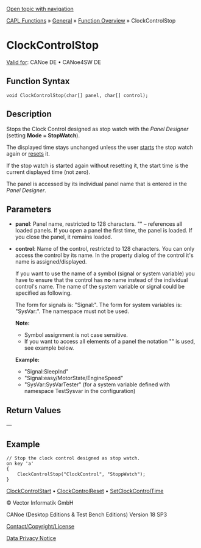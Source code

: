 [Open topic with navigation](../../../../../CANoeDEFamily.htm#Topics/CAPLFunctions/Other/Functions/CAPLfunctionClockControlStop.md)

[CAPL Functions](../../CAPLfunctions.md) » [General](../CAPLGeneralStartPage.md) » [Function Overview](../CAPLfunctionsGeneralOverview.md) » ClockControlStop

# ClockControlStop

[Valid for](../../../Shared/FeatureAvailability.md): CANoe DE • CANoe4SW DE

## Function Syntax

```plaintext
void ClockControlStop(char[] panel, char[] control);
```

## Description

Stops the Clock Control designed as stop watch with the *Panel Designer* (setting **Mode = StopWatch**).

The displayed time stays unchanged unless the user [starts](CAPLfunctionClockControlStart.md) the stop watch again or [resets](CAPLfunctionClockControlReset.md) it.

If the stop watch is started again without resetting it, the start time is the current displayed time (not zero).

The panel is accessed by its individual panel name that is entered in the *Panel Designer*.

## Parameters

- **panel**: Panel name, restricted to 128 characters. "" – references all loaded panels. If you open a panel the first time, the panel is loaded. If you close the panel, it remains loaded.
- **control**: Name of the control, restricted to 128 characters. You can only access the control by its name. In the property dialog of the control it's name is assigned/displayed.

  If you want to use the name of a symbol (signal or system variable) you have to ensure that the control has **no** name instead of the individual control's name. The name of the system variable or signal could be specified as following.

  The form for signals is: "Signal:<signal name>". The form for system variables is: "SysVar:<name of system variable>". The namespace must not be used.

  **Note:**
  - Symbol assignment is not case sensitive.
  - If you want to access all elements of a panel the notation "" is used, see example below.

  **Example:**
  - "Signal:SleepInd"
  - "Signal:easy/MotorState/EngineSpeed"
  - "SysVar:SysVarTester" (for a system variable defined with namespace TestSysvar in the configuration)

## Return Values

—

## Example

```plaintext
// Stop the clock control designed as stop watch.
on key 'a'
{
    ClockControlStop("ClockControl", "StoppWatch");
}
```

[ClockControlStart](CAPLfunctionClockControlStart.md) • [ClockControlReset](CAPLfunctionClockControlReset.md) • [SetClockControlTime](CAPLfunctionSetClockControlTime.md)

© Vector Informatik GmbH

CANoe (Desktop Editions & Test Bench Editions) Version 18 SP3

[Contact/Copyright/License](../../../Shared/ContactCopyrightLicense.md)

[Data Privacy Notice](https://www.vector.com/int/en/company/get-info/privacy-policy/)